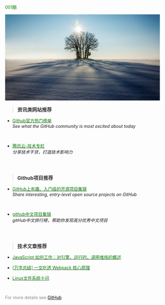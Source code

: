 <span style="color:#008000;">001期</span>

![](../static/001.jpg)
<br>

><strong><span style="color:#333;font-size:16px;">资讯类网站推荐</span></strong> 

* [<span style="color:#008000;">Github官方热门榜单</span>](https://github.com/trending)  
  *See what the GitHub community is most excited about today*
<br>

* [<span style="color:#008000;">腾讯云-技术专栏</span>](https://cloud.tencent.com/developer/column)   
  *分享技术干货，打造技术影响力*
<br>
<br>

><strong><span style="color:#333;font-size:16px;">Github项目推荐</span></strong>  

+ [<span style="color:#008000;">GitHub上有趣、入门级的开源项目集锦</span>](https://github.com/521xueweihan/HelloGitHub)  
  *Share interesting, entry-level open source projects on GitHub*
<br>

+ [<span style="color:#008000;">github中文项目集锦</span>](https://github.com/kon9chunkit/GitHub-Chinese-Top-Charts)  
  *gitHub中文排行榜，帮助你发现高分优秀中文项目*
<br>
<br>

><strong><span style="color:#333;font-size:16px;">技术文章推荐</span></strong>  

+ [<span style="color:#008000;">JavaScript 如何工作：对引擎、运行时、调用堆栈的概述</span>](https://juejin.cn/post/6844903510538993671)  

+ [<span style="color:#008000;">[万字总结] 一文吃透 Webpack 核心原理</span>](https://juejin.cn/post/6949040393165996040)    

+ [<span style="color:#008000;">Linux文件系统十问</span>](https://mp.weixin.qq.com/s/pOKjwl3ONPMPSRF6RSmvaw)    
<br>

<span style="color:#888888;">For more details see</span> [<span style="color:#000;">GitHub</span>](https://github.com/xuebinWu/zvalley.github.i)

